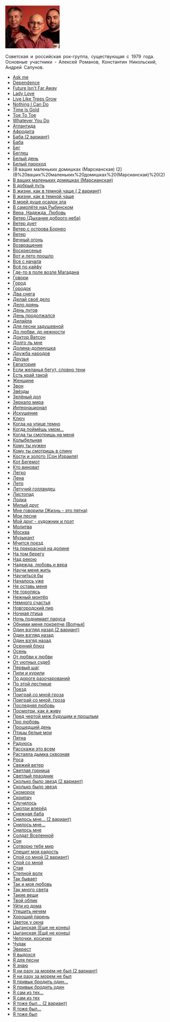 ![](voskresene.jpg)

Советская и российская рок-группа, существующая с 1979 года. Основные участники - Алексей Романов, Константин Никольский, Андрей Сапунов.

* [Ask me](Ask%20me)
* [Dependence](Dependence)
* [Future Isn't Far Away](Future%20Isn't%20Far%20Away)
* [Lady Love](Lady%20Love)
* [Live Like Trees Grow](Live%20Like%20Trees%20Grow)
* [Nothing I Can Do](Nothing%20I%20Can%20Do)
* [Time Is Gold](Time%20Is%20Gold)
* [Toe To Toe](Toe%20To%20Toe)
* [Whatever You Do](Whatever%20You%20Do)
* [Атлантида](Атлантида)
* [Афродита](Афродита)
* [Баба (2 вариант)](Баба%20(2%20вариант))
* [Баба](Баба)
* [Бег](Бег)
* [Беглец](Беглец)
* [Белый день](Белый%20день)
* [Белый пароход](Белый%20пароход)
* [В ваших маленьких домишках (Марсианская) (2](В%20ваших%20маленьких%20домишках%20(Марсианская)%20(2)
* [В ваших маленьких домишках (Марсианская)](В%20ваших%20маленьких%20домишках%20(Марсианская))
* [В добрый путь](В%20добрый%20путь)
* [В жизни, как в темной чаще ( 2 вариант)](В%20жизни,%20как%20в%20темной%20чаще%20(%202%20вариант))
* [В жизни, как в темной чаще](В%20жизни,%20как%20в%20темной%20чаще)
* [В моей душе осадок зла](В%20моей%20душе%20осадок%20зла)
* [В самолёте над Рыбинском](В%20самолёте%20над%20Рыбинском)
* [Вера, Надежда, Любовь](Вера,%20Надежда,%20Любовь)
* [Ветер (Дыхание доброго неба)](Ветер%20(Дыхание%20доброго%20неба))
* [Ветер дует](Ветер%20дует)
* [Ветер с острова Борнео](Ветер%20с%20острова%20Борнео)
* [Ветер](Ветер)
* [Вечный огонь](Вечный%20огонь)
* [Возвращение](Возвращение)
* [Воскресенье](Воскресенье)
* [Вот и лето прошло](Вот%20и%20лето%20прошло)
* [Все с начала](Все%20с%20начала)
* [Всё по кайфу](Всё%20по%20кайфу)
* [Где-то в поле возле Магадана](Где-то%20в%20поле%20возле%20Магадана)
* [Говори](Говори)
* [Город](Город)
* [Городок](Городок)
* [Два снега](Два%20снега)
* [Делай своё дело](Делай%20своё%20дело)
* [Дело дрянь](Дело%20дрянь)
* [День лугов](День%20лугов)
* [День продолжался](День%20продолжался)
* [Дилайла](Дилайла)
* [Для песни задушевной](Для%20песни%20задушевной)
* [До любви, до нежности](До%20любви,%20до%20нежности)
* [Доктор Ватсон](Доктор%20Ватсон)
* [Долго ль мне](Долго%20ль%20мне)
* [Долина-долинушка](Долина-долинушка)
* [Дружба народов](Дружба%20народов)
* [Друзья](Друзья)
* [Евпатория](Евпатория)
* [Если желанья бегут, словно тени](Если%20желанья%20бегут,%20словно%20тени)
* [Есть край такой](Есть%20край%20такой)
* [Женщине](Женщине)
* [Звон](Звон)
* [Звёзды](Звёзды)
* [Зелёный дол](Зелёный%20дол)
* [Зеркало мира](Зеркало%20мира)
* [Интернационал](Интернационал)
* [Искушение](Искушение)
* [Ключ](Ключ)
* [Когда на улице темно](Когда%20на%20улице%20темно)
* [Когда поймёшь умом...](Когда%20поймёшь%20умом...)
* [Когда ты смотришь на меня](Когда%20ты%20смотришь%20на%20меня)
* [Колыбельная](Колыбельная)
* [Кому ты нужен](Кому%20ты%20нужен)
* [Кому ты смотришь в спину](Кому%20ты%20смотришь%20в%20спину)
* [Кости и золото (Сон Израиля)](Кости%20и%20золото%20(Сон%20Израиля))
* [Кот Бегемот](Кот%20Бегемот)
* [Кто виноват](Кто%20виноват)
* [Легко](Легко)
* [Лена](Лена)
* [Лето](Лето)
* [Летучий голландец](Летучий%20голландец)
* [Листопад](Листопад)
* [Лодка](Лодка)
* [Милый друг](Милый%20друг)
* [Мне говорили (Жизнь - это пятна)](Мне%20говорили%20(Жизнь%20-%20это%20пятна))
* [Мои песни](Мои%20песни)
* [Мой друг - художник и поэт](Мой%20друг%20-%20художник%20и%20поэт)
* [Молитва](Молитва)
* [Москва](Москва)
* [Музыкант](Музыкант)
* [Мчится поезд](Мчится%20поезд)
* [На прекрасной на долине](На%20прекрасной%20на%20долине)
* [На том берегу](На%20том%20берегу)
* [Над рекою](Над%20рекою)
* [Надежда, любовь и вера](Надежда,%20любовь%20и%20вера)
* [Научи меня жить](Научи%20меня%20жить)
* [Научиться бы](Научиться%20бы)
* [Началось уже](Началось%20уже)
* [Не оставь меня](Не%20оставь%20меня)
* [Не торопясь](Не%20торопясь)
* [Нежный монтёр](Нежный%20монтёр)
* [Немного счастья](Немного%20счастья)
* [Новгородский пир](Новгородский%20пир)
* [Ночная птица](Ночная%20птица)
* [Ночь поднимает паруса](Ночь%20поднимает%20паруса)
* [Обними меня покрепче (Волчья)](Обними%20меня%20покрепче%20(Волчья))
* [Один взгляд назад (2 вариант)](Один%20взгляд%20назад%20(2%20вариант))
* [Один взгляд назад](Один%20взгляд%20назад)
* [Один взгяд назад](Один%20взгяд%20назад)
* [Осенний блюз](Осенний%20блюз)
* [Осень](Осень)
* [От любви к любви](От%20любви%20к%20любви)
* [От уютных судеб](От%20уютных%20судеб)
* [Первый шаг](Первый%20шаг)
* [Пили и курили](Пили%20и%20курили)
* [По дороге разочарований](По%20дороге%20разочарований)
* [По этой лестнице](По%20этой%20лестнице)
* [Поезд](Поезд)
* [Поиграй со мной гроза](Поиграй%20со%20мной%20гроза)
* [Поиграй со мной, гроза](Поиграй%20со%20мной,%20гроза)
* [Последняя любовь](Последняя%20любовь)
* [Посмотри, как я живу](Посмотри,%20как%20я%20живу)
* [Пред чертой меж будущим и прошлым](Пред%20чертой%20меж%20будущим%20и%20прошлым)
* [Про любовь](Про%20любовь)
* [Прошедший день](Прошедший%20день)
* [Птицы белые мои](Птицы%20белые%20мои)
* [Пятна](Пятна)
* [Радуюсь](Радуюсь)
* [Расскажи это всем](Расскажи%20это%20всем)
* [Растаяла дымка сквозная](Растаяла%20дымка%20сквозная)
* [Роса](Роса)
* [Свежий ветер](Свежий%20ветер)
* [Светлая горница](Светлая%20горница)
* [Светлый праздник](Светлый%20праздник)
* [Сколько было звезд (2 вариант)](Сколько%20было%20звезд%20(2%20вариант))
* [Сколько было звезд](Сколько%20было%20звезд)
* [Скоморох](Скоморох)
* [Скрипач](Скрипач)
* [Случилось](Случилось)
* [Смотри вперёд](Смотри%20вперёд)
* [Снежная баба](Снежная%20баба)
* [Снилось мне... (2 вариант)](Снилось%20мне...%20(2%20вариант))
* [Снилось мне...](Снилось%20мне...)
* [Снилось мне](Снилось%20мне)
* [Солдат Вселенной](Солдат%20Вселенной)
* [Сон](Сон)
* [Сотворю тебе мир](Сотворю%20тебе%20мир)
* [Спешит моя радость](Спешит%20моя%20радость)
* [Спой со мной (2 вариант)](Спой%20со%20мной%20(2%20вариант))
* [Спой со мной](Спой%20со%20мной)
* [Стая](Стая)
* [Степной волк](Степной%20волк)
* [Так бывает](Так%20бывает)
* [Так и моя любовь](Так%20и%20моя%20любовь)
* [Так много света](Так%20много%20света)
* [Такие вещи](Такие%20вещи)
* [Твой облик](Твой%20облик)
* [Уйти из дома](Уйти%20из%20дома)
* [Утешить нечем](Утешить%20нечем)
* [Хороший парень](Хороший%20парень)
* [Цветок у окна](Цветок%20у%20окна)
* [Цыганская (Еще не конец)](Цыганская%20(Еще%20не%20конец))
* [Цыганская (Ещё не конец)](Цыганская%20(Ещё%20не%20конец))
* [Челочки, косички](Челочки,%20косички)
* [Чудак](Чудак)
* [Эверест](Эверест)
* [Я выдохся](Я%20выдохся)
* [Я для песни](Я%20для%20песни)
* [Я знаю](Я%20знаю)
* [Я ни разу за морем не был (2 вариант)](Я%20ни%20разу%20за%20морем%20не%20был%20(2%20вариант))
* [Я ни разу за морем не был](Я%20ни%20разу%20за%20морем%20не%20был)
* [Я привык бродить один...](Я%20привык%20бродить%20один...)
* [Я привык бродить один](Я%20привык%20бродить%20один)
* [Я сам из тех...](Я%20сам%20из%20тех...)
* [Я сам из тех](Я%20сам%20из%20тех)
* [Я тоже был... (2 вариант)](Я%20тоже%20был...%20(2%20вариант))
* [Я тоже был...](Я%20тоже%20был...)
* [Я тоже был](Я%20тоже%20был)